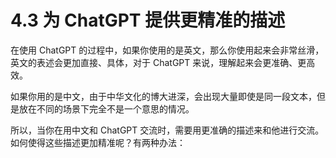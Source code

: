 # 4.3 为 ChatGPT 提供更精准的描述

在使用 ChatGPT 的过程中，如果你使用的是英文，那么你使用起来会非常丝滑，英文的表述会更加直接、具体，对于 ChatGPT 来说，理解起来会更准确、更高效。

如果你用的是中文，由于中华文化的博大进深，会出现大量即使是同一段文本，但是放在不同的场景下完全不是一个意思的情况。

所以，当你在用中文和 ChatGPT 交流时，需要用更准确的描述来和他进行交流。如何使得这些描述更加精准呢？有两种办法：